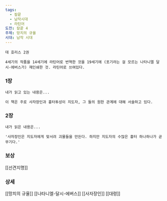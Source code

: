 ```yaml
---
tags:
  - 칼끝
  - 남작시대
  - 라틴어
도전: 칼끝 4
주제: 망치의 규율
시대: 남작 시대
---
```




```
데 호리스 2권

4세기의 작품을 14세기에 라틴어로 번역한 것을 19세기에 (포기라는 걸 모르는 나타니엘 달시-에버스가) 재인쇄한 것. 라틴어로 쓰여있다.
```
### 1장

```
내가 읽고 있는 내용은...

이 책은 주로 사자장인과 흉터투성이 지도자, 그 둘의 원한 관계에 대해 서술하고 있다.
```
### 2장

```
내가 읽은 내용은...

'사자장인은 지도자에게 맞서려 괴물들을 만든다. 하지만 지도자의 수많은 흉터 하나하나가 곧 무기다.'
```


### 보상

[[선견지명]]

### 상세

[[망치의 규율]]
[[나타니엘-달시-에버스]]
 [[사자장인]]
 [[대령]]
 